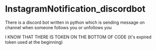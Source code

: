 # InstagramNotification_discordbot
There is a discord bot written in python which is sending message on channel when someone follows you or unfollows you

I KNOW THAT THERE IS TOKEN ON THE BOTTOM OF CODE (it's expired token used at the beginning)

